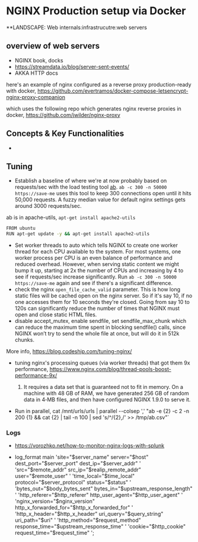 # NGINX Production setup via Docker

**LANDSCAPE: Web internals:infrastrucutre:web servers

## overview of web servers

- NGINX book, docks
- https://streamdata.io/blog/server-sent-events/
- AKKA HTTP docs



here's an example of nginx configured as a reverse proxy production-ready with docker, https://github.com/evertramos/docker-compose-letsencrypt-nginx-proxy-companion

which uses the following repo which generates nginx reverse proxies in docker, https://github.com/jwilder/nginx-proxy 

## Concepts & Key Functionalities

* 

## Tuning

- Establish a baseline of where we're at now probably based on requests/sec with the load testing tool [ab](https://httpd.apache.org/docs/2.4/programs/ab.html).  `ab -c 300 -n 50000 https://save-me` uses this tool to keep 300 connections open until it hits 50,000 requests. A fuzzy median value for default nginx settings gets around 3000 requests/sec.

ab is in apache-utils, `apt-get install apache2-utils`
```bash
FROM ubuntu
RUN apt-get update -y && apt-get install apache2-utils
```

- Set worker threads to auto which tells NGINX to create one worker thread for each CPU available to the system. For most systems, one worker process per CPU is an even balance of performance and reduced overhead. However, when serving static content we might bump it up, starting at 2x the number of CPUs and increasing by 4 to see if requests/sec increase significantly. Run `ab -c 300 -n 50000 https://save-me` again and see if there's a significant difference.
- check the nginx `open_file_cache_valid` parameter. This is how long static files will be cached open on the nginx server. So if it's say 10, if no one accesses them for 10 seconds they're closed. Going from say 10 to 120s can significantly reduce the number of times that NGINX must open and close static HTML files.
- disable accept_mutex, enable sendfile, set sendfile_max_chunk which can reduce the maximum time spent in blocking sendfile() calls, since NGINX won’t try to send the whole file at once, but will do it in 512k chunks.

More info, https://blog.codeship.com/tuning-nginx/

- tuning nginx's processing queues (via worker threads) that got them 9x performance, https://www.nginx.com/blog/thread-pools-boost-performance-9x/

  1. It requires a data set that is guaranteed not to fit in memory. On a machine with 48 GB of RAM, we have generated 256 GB of random data in 4‑MB files, and then have configured NGINX 1.9.0 to serve it.

- Run in parallel, cat /mnt/urls/urls | parallel --colsep ',' "ab -e {2} -c 2 -n 200 {1} && cat {2} | tail -n 100 | sed 's/^/{2},/' >> /tmp/ab.csv"`

### Logs

- https://vorozhko.net/how-to-monitor-nginx-logs-with-splunk

- log_format main 'site="$server_name" server="$host" dest_port="$server_port" dest_ip="$server_addr" '
                   'src="$remote_addr" src_ip="$realip_remote_addr" user="$remote_user" '
                   'time_local="$time_local" protocol="$server_protocol" status="$status" '
                   'bytes_out="$body_bytes_sent" bytes_in="$upstream_response_length" '
                   'http_referer="$http_referer" http_user_agent="$http_user_agent" '
                   'nginx_version="$nginx_version" http_x_forwarded_for="$http_x_forwarded_for" '
                   'http_x_header="$http_x_header" uri_query="$query_string" uri_path="$uri" '
                   'http_method="$request_method" response_time="$upstream_response_time" '
                   'cookie="$http_cookie" request_time="$request_time" '; 